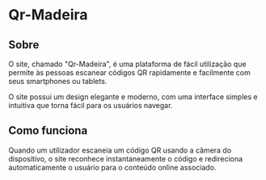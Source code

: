 # Qr-Madeira

## Sobre
O site, chamado "Qr-Madeira", é uma plataforma de fácil utilização que permite às pessoas escanear códigos QR rapidamente e facilmente com seus smartphones ou tablets.

O site possui um design elegante e moderno, com uma interface simples e intuitiva que torna fácil para os usuários navegar.

## Como funciona

Quando um utilizador escaneia um código QR usando a câmera do dispositivo, o site reconhece instantaneamente o código e redireciona automaticamente o usuário para o conteúdo online associado.
